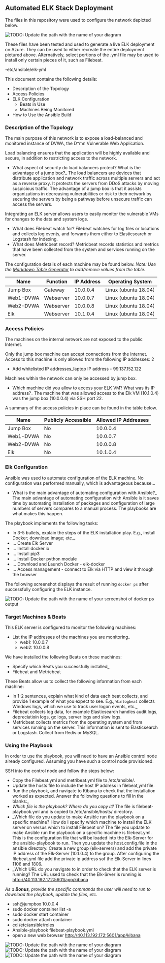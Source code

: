 ## Automated ELK Stack Deployment

The files in this repository were used to configure the network depicted below.

![TODO: Update the path with the name of your diagram](Images/Network_Diagram.PNG)

These files have been tested and used to generate a live ELK deployment on Azure. They can be used to either recreate the entire deployment pictured above. Alternatively, select portions of the .yml file may be used to install only certain pieces of it, such as Filebeat.

  -etc/ansible/elk-yml

This document contains the following details:
- Description of the Topology
- Access Policies
- ELK Configuration
  - Beats in Use
  - Machines Being Monitored
- How to Use the Ansible Build


### Description of the Topology

The main purpose of this network is to expose a load-balanced and monitored instance of DVWA, the D*mn Vulnerable Web Application.

Load balancing ensures that the application will be highly available and secure, in addition to restricting access to the network.
- What aspect of security do load balancers protect? What is the advantage of a jump box?_ The load balancers are devices that distribute application and network traffic across multiple servers and act as a reverse proxy.  It protects the servers from DDoS attacks by moving suspicious traffic.  The advantage of a jump box is that it assists organizations in decreasing vulnerabilities or risk to their network by securing the servers by being a pathway before unsecure traffic can access the servers.

Integrating an ELK server allows users to easily monitor the vulnerable VMs for changes to the data and system logs.
-  What does Filebeat watch for? Filebeat watches for log files or locations and collects log events, and forwards them either to Elasticsearch or Logstash for indexing.
-  What does Metricbeat record? Metricbeat records statistics and metrics that have been collected from the system and services running on the server.

The configuration details of each machine may be found below.
_Note: Use the [Markdown Table Generator](http://www.tablesgenerator.com/markdown_tables) to add/remove values from the table_.

| Name     | Function | IP Address | Operating System    |
|----------|----------|------------|---------------------|
| Jump Box | Gateway  | 10.0.0.4   | Linux (ubuntu 18.04)|
| Web1-DVWA| Webserver| 10.0.0.7   | Linux (ubuntu 18.04)|
| Web2-DVWA| Webserver| 10.0.0.8   | Linux (ubuntu 18.04)|
| Elk      | Webserver| 10.1.0.4   | Linux (ubuntu 18.04)|

### Access Policies

The machines on the internal network are not exposed to the public Internet. 

Only the jump box machine can accept connections from the Internet. Access to this machine is only allowed from the following IP addresses: 2
- Add whitelisted IP addresses_laptop IP address - 99.137.152.122

Machines within the network can only be accessed by jump box.
- Which machine did you allow to access your ELK VM? What was its IP address?_ The machine that was allowed access to the Elk VM (10.1.0.4) was the jump box (10.0.0.4) via SSH port 22.

A summary of the access policies in place can be found in the table below.

| Name     | Publicly Accessible | Allowed IP Addresses |
|----------|---------------------|----------------------|
| Jump Box | No                  | 10.0.0.4             |
| Web1-DVWA| No                  | 10.0.0.7             |
| Web2-DVWA| No                  | 10.0.0.8             |
| Elk      | No                  | 10.1.0.4             |

### Elk Configuration

Ansible was used to automate configuration of the ELK machine. No configuration was performed manually, which is advantageous because...
- What is the main advantage of automating configuration with Ansible?_ The main advantage of automating configuration with Ansible is it saves time by automating installation of packages and configuration of large numbers of servers compares to a manual process.  The playbooks are what makes this happen.

The playbook implements the following tasks:
-  In 3-5 bullets, explain the steps of the ELK installation play. E.g., install Docker; download image; etc._
- ... Create Elk Server
- ... Install docker.io
- ... Install pip3
- ... Install Docker python module
- ... Download and Launch Docker - elk-docker
- ... Access management - connect to Elk via HTTP and view it through the browser

The following screenshot displays the result of running `docker ps` after successfully configuring the ELK instance.

![TODO: Update the path with the name of your screenshot of docker ps output](Images/Elk_Docker_PS.PNG)

### Target Machines & Beats
This ELK server is configured to monitor the following machines:
- List the IP addresses of the machines you are monitoring_
  - web1: 10.0.0.7
  - web2: 10.0.0.8

We have installed the following Beats on these machines:
- Specify which Beats you successfully installed_
 - Filebeat and Metricbeat

These Beats allow us to collect the following information from each machine:
- In 1-2 sentences, explain what kind of data each beat collects, and provide 1 example of what you expect to see. E.g., `Winlogbeat` collects Windows logs, which we use to track user logon events, etc._
 - Filebeat collects log data, for example Elasticsearch handles audit logs, depreciatioin logs, gc logs, server logs and slow logs.
 - Metricbeat collects metrics from the operating system and from services running on the server.  This information is sent to Elasticsearch or Logstash.  Collect from Redis or MySQL.

### Using the Playbook
In order to use the playbook, you will need to have an Ansible control node already configured. Assuming you have such a control node provisioned: 

SSH into the control node and follow the steps below:
- Copy the Filebeat.yml and metribeat.yml file to /etc/ansible/.
- Update the hosts file to include the host IP address in filebeat,yml file.
- Run the playbook, and navigate to Kibana to check that the installation worked as expected.
 Answer the following questions to fill in the blanks:_
- _Which file is the playbook? Where do you copy it?_ The file is filebeat-playbook.yml and is copied to /etc/ansible/hosts/ directory.
- _Which file do you update to make Ansible run the playbook on a specific machine? How do I specify which machine to install the ELK server on versus which to install Filebeat on? The file you update to make Ansible run the playbook on a specific machine is filebeat.yml.  This is the configuration file that will be loaded into the Elk-Server for the ansible-playbook to run.  Then you update the host.config.file in the ansible directory.  Create a new group (elk-servers) and add the private IP address of the Elk-Server (10.1.0.4) to the group.  After configuring the filebeat.yml file add the private ip address sof the Elk-Server in lines 1106 and 1806.
- _Which URL do you navigate to in order to check that the ELK server is running? The URL used to check that the Elk-Srver is running is http://40.113.192.172:5601/app/kibana

_As a **Bonus**, provide the specific commands the user will need to run to download the playbook, update the files, etc._
 - ssh@jumpbox 10.0.0.4
 - sudo docker container list -a
 - sudo docker start container
 - sudo docker attach container
 - cd /etc/ansible/roles
 - Ansible-playbook filebeat-playbook.yml
 - open a new web browser http://40.113.192.172:5601/app/kibana 

![TODO: Update the path with the name of your diagram](Images/Kibana_1.PNG)
![TODO: Update the path with the name of your diagram](Images/Kibana_2.PNG)
![TODO: Update the path with the name of your diagram](Images/Kibana_3.PNG)

